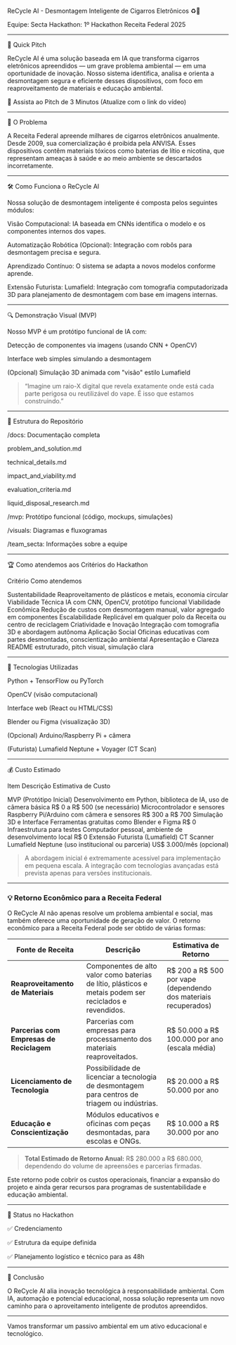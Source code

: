 ReCycle AI - Desmontagem Inteligente de Cigarros Eletrônicos ♻️🤖

Equipe: Secta
Hackathon: 1º Hackathon Receita Federal 2025

 


---

🚀 Quick Pitch

ReCycle AI é uma solução baseada em IA que transforma cigarros eletrônicos apreendidos — um grave problema ambiental — em uma oportunidade de inovação. Nosso sistema identifica, analisa e orienta a desmontagem segura e eficiente desses dispositivos, com foco em reaproveitamento de materiais e educação ambiental.

🔗 Assista ao Pitch de 3 Minutos (Atualize com o link do vídeo)


---

🌟 O Problema

A Receita Federal apreende milhares de cigarros eletrônicos anualmente. Desde 2009, sua comercialização é proibida pela ANVISA. Esses dispositivos contêm materiais tóxicos como baterias de lítio e nicotina, que representam ameaças à saúde e ao meio ambiente se descartados incorretamente.


---

🛠️ Como Funciona o ReCycle AI

Nossa solução de desmontagem inteligente é composta pelos seguintes módulos:

Visão Computacional: IA baseada em CNNs identifica o modelo e os componentes internos dos vapes.

Automatização Robótica (Opcional): Integração com robôs para desmontagem precisa e segura.

Aprendizado Contínuo: O sistema se adapta a novos modelos conforme aprende.

Extensão Futurista: Lumafield: Integração com tomografia computadorizada 3D para planejamento de desmontagem com base em imagens internas.



---

🔍 Demonstração Visual (MVP)

Nosso MVP é um protótipo funcional de IA com:

Detecção de componentes via imagens (usando CNN + OpenCV)

Interface web simples simulando a desmontagem

(Opcional) Simulação 3D animada com "visão" estilo Lumafield


> “Imagine um raio-X digital que revela exatamente onde está cada parte perigosa ou reutilizável do vape. É isso que estamos construindo.”




---

🧭 Estrutura do Repositório

/docs: Documentação completa

problem_and_solution.md

technical_details.md

impact_and_viability.md

evaluation_criteria.md

liquid_disposal_research.md


/mvp: Protótipo funcional (código, mockups, simulações)

/visuals: Diagramas e fluxogramas

/team_secta: Informações sobre a equipe



---

🏆 Como atendemos aos Critérios do Hackathon

Critério	Como atendemos

Sustentabilidade	Reaproveitamento de plásticos e metais, economia circular
Viabilidade Técnica	IA com CNN, OpenCV, protótipo funcional
Viabilidade Econômica	Redução de custos com desmontagem manual, valor agregado em componentes
Escalabilidade	Replicável em qualquer polo da Receita ou centro de reciclagem
Criatividade e Inovação	Integração com tomografia 3D e abordagem autônoma
Aplicação Social	Oficinas educativas com partes desmontadas, conscientização ambiental
Apresentação e Clareza	README estruturado, pitch visual, simulação clara



---

💼 Tecnologias Utilizadas

Python + TensorFlow ou PyTorch

OpenCV (visão computacional)

Interface web (React ou HTML/CSS)

Blender ou Figma (visualização 3D)

(Opcional) Arduino/Raspberry Pi + câmera

(Futurista) Lumafield Neptune + Voyager (CT Scan)



---

💰 Custo Estimado

Item	Descrição	Estimativa de Custo

MVP (Protótipo Inicial)	Desenvolvimento em Python, biblioteca de IA, uso de câmera básica	R$ 0 a R$ 500 (se necessário)
Microcontrolador e sensores	Raspberry Pi/Arduino com câmera e sensores	R$ 300 a R$ 700
Simulação 3D e Interface	Ferramentas gratuitas como Blender e Figma	R$ 0
Infraestrutura para testes	Computador pessoal, ambiente de desenvolvimento local	R$ 0
Extensão Futurista (Lumafield)	CT Scanner Lumafield Neptune (uso institucional ou parceria)	US$ 3.000/mês (opcional)


> A abordagem inicial é extremamente acessível para implementação em pequena escala. A integração com tecnologias avançadas está prevista apenas para versões institucionais.

---

### 💡 Retorno Econômico para a Receita Federal

O ReCycle AI não apenas resolve um problema ambiental e social, mas também oferece uma oportunidade de geração de valor. O retorno econômico para a Receita Federal pode ser obtido de várias formas:

| **Fonte de Receita**                     | **Descrição**                                                                                           | **Estimativa de Retorno**                                   |
|------------------------------------------|---------------------------------------------------------------------------------------------------------|--------------------------------------------------------------|
| **Reaproveitamento de Materiais**        | Componentes de alto valor como baterias de lítio, plásticos e metais podem ser reciclados e revendidos. | R$ 200 a R$ 500 por vape (dependendo dos materiais recuperados) |
| **Parcerias com Empresas de Reciclagem** | Parcerias com empresas para processamento dos materiais reaproveitados.                                 | R$ 50.000 a R$ 100.000 por ano (escala média)               |
| **Licenciamento de Tecnologia**          | Possibilidade de licenciar a tecnologia de desmontagem para centros de triagem ou indústrias.           | R$ 20.000 a R$ 50.000 por ano                                |
| **Educação e Conscientização**           | Módulos educativos e oficinas com peças desmontadas, para escolas e ONGs.                               | R$ 10.000 a R$ 30.000 por ano                                |

> **Total Estimado de Retorno Anual:** R$ 280.000 a R$ 680.000, dependendo do volume de apreensões e parcerias firmadas.

Este retorno pode cobrir os custos operacionais, financiar a expansão do projeto e ainda gerar recursos para programas de sustentabilidade e educação ambiental.

---

📅 Status no Hackathon

✅ Credenciamento

✅ Estrutura da equipe definida

✅ Planejamento logístico e técnico para as 48h



---

🚀 Conclusão

O ReCycle AI alia inovação tecnológica à responsabilidade ambiental. Com IA, automação e potencial educacional, nossa solução representa um novo caminho para o aproveitamento inteligente de produtos apreendidos.


---

Vamos transformar um passivo ambiental em um ativo educacional e tecnológico.

